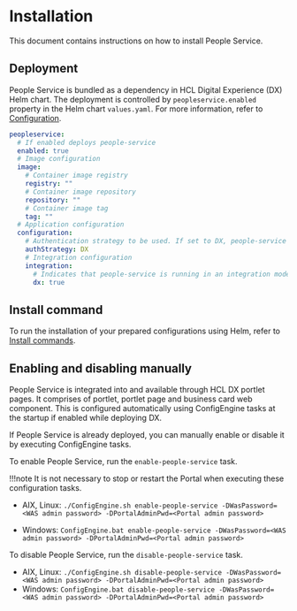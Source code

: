 # Installation

This document contains instructions on how to install People Service.

## Deployment

People Service is bundled as a dependency in HCL Digital Experience (DX) Helm chart. The deployment is controlled by `peopleservice.enabled` property in the Helm chart `values.yaml`. For more information, refer to [Configuration](./configuration/index.md).

```yaml
peopleservice:
  # If enabled deploys people-service
  enabled: true
  # Image configuration
  image:
    # Container image registry
    registry: ""
    # Container image repository
    repository: ""
    # Container image tag
    tag: ""
  # Application configuration
  configuration:
    # Authentication strategy to be used. If set to DX, people-service leverages the same authentication mechanism that DX uses.
    authStrategy: DX
    # Integration configuration
    integration:
      # Indicates that people-service is running in an integration mode for HCL Digital Experience.
      dx: true
```

## Install command

To run the installation of your prepared configurations using Helm, refer to [Install commands](../../../../deployment/install/container/helm_deployment/helm_install_commands#install-commands).

## Enabling and disabling manually

People Service is integrated into and available through HCL DX portlet pages. It comprises of portlet, portlet page and business card web component. This is configured automatically using ConfigEngine tasks at the startup if enabled while deploying DX.

If People Service is already deployed, you can manually enable or disable it by executing ConfigEngine tasks.

To enable People Service, run the `enable-people-service` task.

!!!note
    It is not necessary to stop or restart the Portal when executing these configuration tasks.

- AIX, Linux: `./ConfigEngine.sh enable-people-service -DWasPassword=<WAS admin password> -DPortalAdminPwd=<Portal admin password>`

- Windows: `ConfigEngine.bat enable-people-service -DWasPassword=<WAS admin password> -DPortalAdminPwd=<Portal admin password>`

To disable People Service, run the `disable-people-service` task.

- AIX, Linux: `./ConfigEngine.sh disable-people-service -DWasPassword=<WAS admin password> -DPortalAdminPwd=<Portal admin password>`
- Windows: `ConfigEngine.bat disable-people-service -DWasPassword=<WAS admin password> -DPortalAdminPwd=<Portal admin password>`
